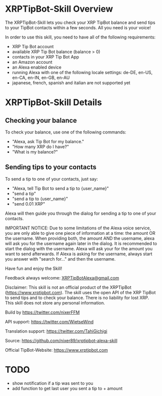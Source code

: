 # XRPTipBot-Skill Overview
The XRPTipBot-Skill lets you check your XRP TipBot balance and send tips to your TipBot contacts within a few seconds. All you need is your voice!

In order to use this skill, you need to have all of the following requirements:

- XRP Tip Bot account
- available XRP Tip Bot balance (balance > 0)
- contacts in your XRP Tip Bot App
- an Amazon account
- an Alexa enabled device
- running Alexa with one of the following locale settings: de-DE, en-US, en-CA, en-IN, en-GB, en-AU
- japanese, french, spanish and italian are not supported yet

# XRPTipBot-Skill Details

## Checking your balance
To check your balance, use one of the following commands:
- "Alexa, ask Tip Bot for my balance."
- "How many XRP do I have?"
- "What is my balance?"

## Sending tips to your contacts
To send a tip to one of your contacts, just say:
- "Alexa, tell Tip Bot to send a tip to {user_name}"
- "send a tip"
- "send a tip to {user_name}"
- "send 0.01 XRP"

Alexa will then guide you through the dialog for sending a tip to one of your contacts.

IMPORTANT NOTICE:
Due to some limitations of the Alexa voice service, you are only able to give one piece of information at a time:
the amount OR the username.
When providing both, the amount AND the username, alexa will ask you for the username again later in the dialog.
It is recommended to start the dialog with the username. Alexa will ask your for the amount you want to send afterwards.
If Alexa is asking for the username, always start you answer with "search for..." and then the username.


Have fun and enjoy the Skill!

Feedback always welcome:
XRPTipBotAlexa@gmail.com

Disclaimer:
This skill is not an official product of the XRPTipBot (https://www.xrptipbot.com).
The skill uses the open API of the XRP TipBot to send tips and to check your balance.
There is no liability for lost XRP.
This skill does not store any personal information.

Build by
https://twitter.com/nixerFFM

API support:
https://twitter.com/WietseWind

Translation support:
https://twitter.com/TahiGichigi

Source: https://github.com/nixer89/xrptipbot-alexa-skill

Official TipBot-Website: https://www.xrptipbot.com

# TODO
- show notification if a tip was sent to you
- add function to get last user you sent a tip to + amount